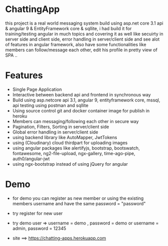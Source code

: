 # ChattingApp
this project is a real world messaging system build using asp.net core 3.1 api &amp; angular 9 &amp; EntityFramework core &amp; sqllite,
i had build it for training/testing angular in much topics and covering it as well like secuirty in server side and client side, error handling in server/client side
and see alot of features in angular framework, also have some functionalities like members can follow/message each other, 
edit his profile in pretty view of SPA ..


# Features
  - Single Page Application
  - Interactive between backend api and frontend in synchronous way
  - Build using asp.netcore api 3.1, angular 9, entityframework core, mssql, api testing using postman and sqllite
  - Using source control git and docker container image for publish in heroku
  - Members can messaging/following each other in secure way
  - Pagination, Filters, Sorting in server/client side
  - Global error handling in server/client side
  - using backend library like AutoMapper, JwtTokens
  - using (Cloudinary) cloud thirdpart for uploading images
  - using angular packages like alertifyjs, bootstrap, bootswatch, fontawesome, ng2-file-upload, ngx-gallery, time-ago-pipe, auth0/angular-jwt
  - using ngx-bootstrap instead of using jQuery for angular
 
 
 # Demo
  - for demo you can register as new member or using the existing members username and have the same password = "password"
  - try register for new user
  - try demo user => username = demo , password = demo or username = admin, password = 12345
  
  - site ==> https://chatting-apps.herokuapp.com
